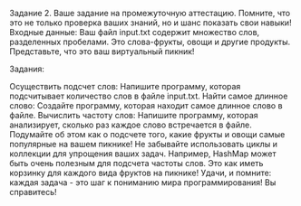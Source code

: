 Задание 2. Ваше задание на промежуточную аттестацию. Помните, что это не только проверка ваших знаний, но и шанс показать свои навыки! Входные данные: Ваш файл input.txt содержит множество слов, разделенных пробелами. Это слова-фрукты, овощи и другие продукты. Представьте, что это ваш виртуальный пикник! 

Задания:

Осуществить подсчет слов: Напишите программу, которая подсчитывает количество слов в файле input.txt.
Найти самое длинное слово: Создайте программу, которая находит самое длинное слово в файле.
Вычислить частоту слов: Напишите программу, которая анализирует, сколько раз каждое слово встречается в файле. Подумайте об этом как о подсчете того, какие фрукты и овощи самые популярные на вашем пикнике! Не забывайте использовать циклы и коллекции для упрощения ваших задач. Например, HashMap может быть очень полезным для подсчета частоты слов. Это как иметь корзинку для каждого вида фруктов на пикнике! Удачи, и помните: каждая задача - это шаг к пониманию мира программирования! Вы справитесь!